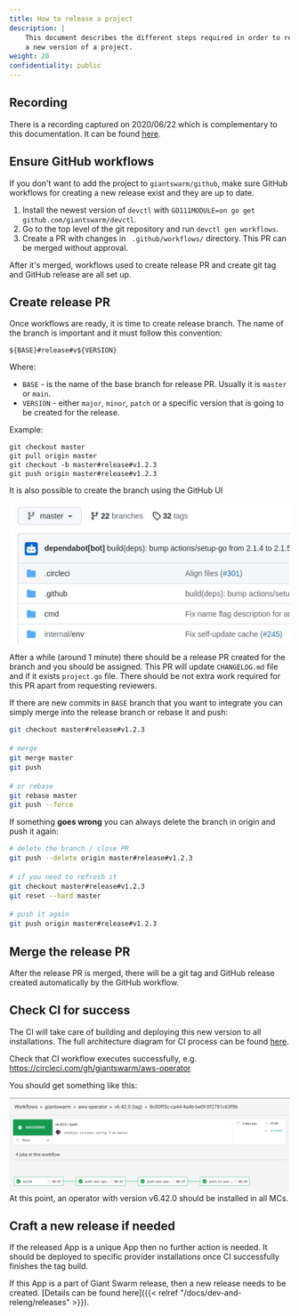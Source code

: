 ```yaml
---
title: How to release a project
description: |
    This document describes the different steps required in order to release
    a new version of a project.
weight: 20
confidentiality: public
---
```


## Recording

There is a recording captured on 2020/06/22 which is complementary to this
documentation. It can be found [here][video].

[video]: https://drive.google.com/file/d/131rkTO8lk8J0NSqqO4hkBEqySzlkX3TM/view

## Ensure GitHub workflows


If you don't want to add the project to `giantswarm/github`,
make sure GitHub workflows for creating a new release exist and they are up to
date.

1. Install the newest version of `devctl` with `GO111MODULE=on go get
   github.com/giantswarm/devctl`.
2. Go to the top level of the git repository and run `devctl gen workflows`.
3. Create a PR with changes in ` .github/workflows/` directory. This PR can be
   merged without approval.

After it's merged, workflows used to create release PR and create git tag and
GitHub release are all set up.

## Create release PR

Once workflows are ready, it is time to create release branch. The name
of the branch is important and it must follow this convention:

```
${BASE}#release#v${VERSION}
```

Where:

- `BASE` - is the name of the base branch for release PR. Usually it is
  `master` or `main`.
- `VERSION` - either `major`, `minor`, `patch` or a specific version that is going to be created for the release.

Example:

```
git checkout master
git pull origin master
git checkout -b master#release#v1.2.3
git push origin master#release#v1.2.3
```

It is also possible to create the branch using the GitHub UI

![create-pr](create-pr.gif)

After a while (around 1 minute) there should be a release PR created for the
branch and you should be assigned. This PR will update `CHANGELOG.md` file and
if it exists `project.go` file. There should be not extra work required for
this PR apart from requesting reviewers.

If there are new commits in `BASE` branch that you want to integrate you can
simply merge into the release branch or rebase it and push:

``` sh
git checkout master#release#v1.2.3

# merge
git merge master
git push

# or rebase
git rebase master
git push --force
```

If something **goes wrong** you can always delete the branch in origin and push
it again:

``` sh
# delete the branch / close PR
git push --delete origin master#release#v1.2.3

# if you need to refresh it
git checkout master#release#v1.2.3
git reset --hard master

# push it again
git push origin master#release#v1.2.3
```

## Merge the release PR

After the release PR is merged, there will be a git tag and GitHub release created
automatically by the GitHub workflow.

## Check CI for success

The CI will take care of building and deploying this new version to all
installations. The full architecture diagram for CI process can be found
[here](https://intranet.giantswarm.io/docs/dev-and-releng/ci/architecture/).

Check that CI workflow executes successfully, e.g.
https://circleci.com/gh/giantswarm/aws-operator

You should get something like this:

![aws-operator CI](aws-operator_ci_green.png)
At this point, an operator with version v6.42.0 should be installed in all MCs.

## Craft a new release if needed

If the released App is a unique App then no further action is needed. It should
be deployed to specific provider installations once CI successfully finishes
the tag build.

If this App is a part of Giant Swarm release, then a new release needs
to be created. [Details can be found here]({{< relref "/docs/dev-and-releng/releases" >}}).
